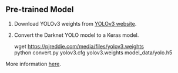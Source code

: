 ## Pre-trained Model
1. Download YOLOv3 weights from [YOLOv3 website](https://pjreddie.com/darknet/yolo/).
2. Convert the Darknet YOLO model to a Keras model.
  
    wget https://pjreddie.com/media/files/yolov3.weights  
    python convert.py yolov3.cfg yolov3.weights model_data/yolo.h5  
  
More information [here](https://github.com/qqwweee/keras-yolo3).